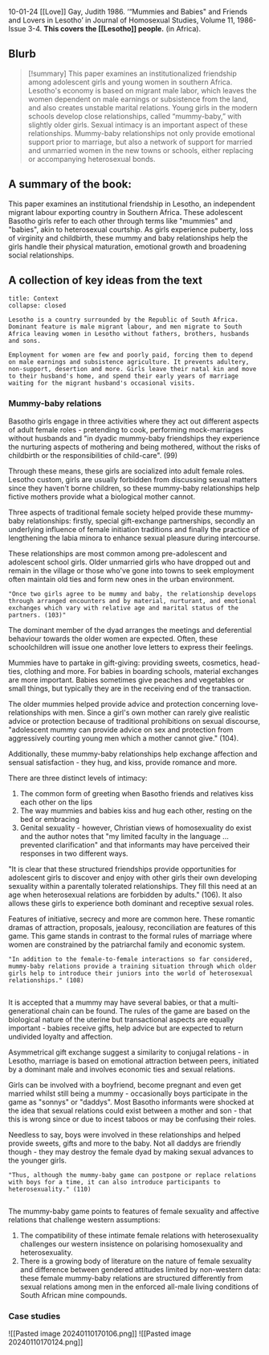 10-01-24
[[Love]]
Gay, Judith 1986. ‘“Mummies and Babies" and Friends and Lovers in Lesotho’ in Journal of Homosexual Studies, Volume 11, 1986- Issue 3-4.
**This covers the [[Lesotho]] people.** (in Africa).

## Blurb

>[!summary]
>This paper examines an institutionalized friendship among adolescent girls and young women in southern Africa. Lesotho's economy is based on migrant male labor, which leaves the women dependent on male earnings or subsistence from the land, and also creates unstable marital relations. Young girls in the modern schools develop close relationships, called “mummy-baby,” with slightly older girls. Sexual intimacy is an important aspect of these relationships. Mummy-baby relationships not only provide emotional support prior to marriage, but also a network of support for married and unmarried women in the new towns or schools, either replacing or accompanying heterosexual bonds.

## A summary of the book:

This paper examines an institutional friendship in Lesotho, an independent migrant labour exporting country in Southern Africa. These adolescent Basotho girls refer to each other through terms like "mummies" and "babies", akin to heterosexual courtship. As girls experience puberty, loss of virginity and childbirth, these mummy and baby relationships help the girls handle their physical maturation, emotional growth and broadening social relationships.

## A collection of key ideas from the text

```ad-seealso
title: Context
collapse: closed

Lesotho is a country surrounded by the Republic of South Africa. Dominant feature is male migrant labour, and men migrate to South Africa leaving women in Lesotho without fathers, brothers, husbands and sons.

Employment for women are few and poorly paid, forcing them to depend on male earnings and subsistence agriculture. It prevents adultery, non-support, desertion and more. Girls leave their natal kin and move to their husband's home, and spend their early years of marriage waiting for the migrant husband's occasional visits.
```

### Mummy-baby relations

Basotho girls engage in three activities where they act out different aspects of adult female roles - pretending to cook, performing mock-marriages without husbands and "in dyadic mummy-baby friendships they experience the nurturing aspects of mothering and being mothered, without the risks of childbirth or the responsibilities of child-care". (99)

Through these means, these girls are socialized into adult female roles. Lesotho custom, girls are usually forbidden from discussing sexual matters since they haven't borne children, so these mummy-baby relationships help fictive mothers provide what a biological mother cannot.

Three aspects of traditional female society helped provide these mummy-baby relationships: firstly, special gift-exchange partnerships, secondly an underlying influence of female initiation traditions and finally the practice of lengthening the labia minora to enhance sexual pleasure during intercourse.

These relationships are most common among pre-adolescent and adolescent school girls. Older unmarried girls who have dropped out and remain in the village or those who've gone into towns to seek employment often maintain old ties and form new ones in the urban environment.

```ad-quote
"Once two girls agree to be mummy and baby, the relationship develops through arranged encounters and by material, nurturant, and emotional exchanges which vary with relative age and marital status of the partners. (103)"
```

The dominant member of the dyad arranges the meetings and deferential behaviour towards the older women are expected.  Often, these schoolchildren will issue one another love letters to express their feelings.

Mummies have to partake in gift-giving: providing sweets, cosmetics, head-ties, clothing and more. For babies in boarding schools, material exchanges are more important. Babies sometimes give peaches and vegetables or small things, but typically they are in the receiving end of the transaction.

The older mummies helped provide advice and protection concerning love-relationships with men.  Since a girl's own mother can rarely give realistic advice or protection because of traditional prohibitions on sexual discourse, "adolescent mummy can provide advice on sex and protection from aggressively courting young men which a mother cannot give." (104).

Additionally, these mummy-baby relationships help exchange affection and sensual satisfaction - they hug, and kiss, provide romance and more.

There are three distinct levels of intimacy:
1. The common form of greeting when Basotho friends and relatives kiss each other on the lips
2. The way mummies and babies kiss and hug each other, resting on the bed or embracing
3. Genital sexuality - however, Christian views of homosexuality do exist and the author notes that "my limited faculty in the language ... prevented clarification" and that informants may have perceived their responses in two different ways.

"It is clear that these structured friendships provide opportunities for adolescent girls to discover and enjoy with other girls their own developing sexuality within a parentally tolerated relationships. They fill this need at an age when heterosexual relations are forbidden by adults." (106). It also allows these girls to experience both dominant and receptive sexual roles.

Features of initiative, secrecy and more are common here. These romantic dramas of attraction, proposals, jealousy, reconciliation are features of this game. This game stands in contrast to the formal rules of marriage where women are constrained by the patriarchal family and economic system.

```ad-quote
"In addition to the female-to-female interactions so far considered, mummy-baby relations provide a training situation through which older girls help to introduce their juniors into the world of heterosexual relationships." (108)


```

It is accepted that a mummy may have several babies, or that a multi-generational chain can be found. The rules of the game are based on the biological nature of the uterine but transactional aspects are equally important - babies receive gifts, help advice but are expected to return undivided loyalty and affection.

Asymmetrical gift exchange suggest a similarity to conjugal relations - in Lesotho, marriage is based on emotional attraction between peers, initiated by a dominant male and involves economic ties and sexual relations.

Girls can be involved with a boyfriend, become pregnant and even get married whilst still being a mummy - occasionally boys participate in the game as "sonnys" or "daddys". Most Basotho informants were shocked at the idea that sexual relations could exist between a mother and son - that this is wrong since or due to incest taboos or may be confusing their roles.

Needless to say, boys were involved in these relationships and helped provide sweets, gifts and more to the baby. Not all daddys are friendly though - they may destroy the female dyad by making sexual advances to the younger girls. 

```ad-quote
"Thus, although the mummy-baby game can postpone or replace relations with boys for a time, it can also introduce participants to heterosexuality." (110)


```

The mummy-baby game points to features of female sexuality and affective relations that challenge western assumptions:
1. The compatibility of these intimate female relations with heterosexuality challenges our western insistence on polarising homosexuality and heterosexuality.
2. There is a growing body of literature on the nature of female sexuality and difference between gendered attitudes limited by non-western data: these female mummy-baby relations are structured differently from sexual relations among men in the enforced all-male living conditions of South African mine compounds.

### Case studies

![[Pasted image 20240110170106.png]]
![[Pasted image 20240110170124.png]]
